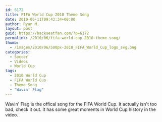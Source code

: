 ```yaml
---
id: 6172
title: FIFA World Cup 2010 Theme Song
date: 2010-06-11T09:43:34+00:00
author: Ryan M.
layout: post
guid: https://backseatfan.com/?p=6172
permalink: /2010/06/fifa-world-cup-2010-theme-song/
thumb:
  - /images/2010/06/500px-2010_FIFA_World_Cup_logo_svg.png
categories:
  - Soccer
  - Videos
  - World Cup
tags:
  - 2010 World Cup
  - FIFA World Cuo
  - Theme Song
  - "Wavin' Flag"
---
```


<div class="entry">
  <p>
  </p>

  <p>
    Wavin' Flag is the offical song for the FIFA World Cup. It actually isn't too bad, check it out. It has some great moments in World Cup history in the video.
  </p>
</div>

